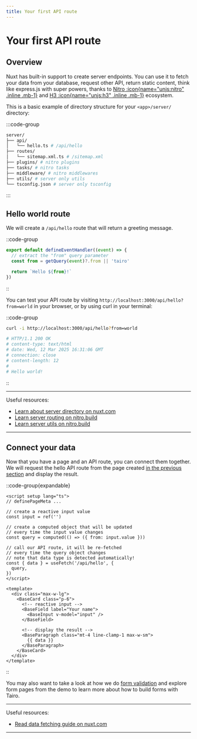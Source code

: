 ```yaml
---
title: Your first API route
---
```


# Your first API route

## Overview

Nuxt has built-in support to create server endpoints. You can use it to fetch your data from your database, request other API, return static content, think like express.js with super powers, thanks to [Nitro :icon{name="unjs:nitro" .inline .mb-1}](https://nitro.unjs.io/) and [H3 :icon{name="unjs:h3" .inline .mb-1}](https://h3.unjs.io/) ecosystem.

This is a basic example of directory structure for your `<app>/server/` directory:

:::code-group
```bash [Terminal]
server/
├── api/
│   └── hello.ts # /api/hello
├── routes/
│   └── sitemap.xml.ts # /sitemap.xml
├── plugins/ # nitro plugins
├── tasks/ # nitro tasks
├── middleware/ # nitro middlewares
├── utils/ # server only utils
└── tsconfig.json # server only tsconfig
```
:::

## Hello world route

We will create a `/api/hello` route that will return a greeting message.

::code-group
```ts [<app>/server/api/hello.ts]
export default defineEventHandler((event) => {
  // extract the "from" query parameter
  const from = getQuery(event)?.from || 'tairo'

  return `Hello ${from}!`
})
```
::

You can test your API route by visiting `http://localhost:3000/api/hello?from=world` in your browser, or by using curl in your terminal:

::code-group
```bash [Terminal]
curl -i http://localhost:3000/api/hello?from=world

# HTTP/1.1 200 OK
# content-type: text/html
# date: Wed, 12 Mar 2025 16:31:06 GMT
# connection: close
# content-length: 12
#
# Hello world!
```
::

---

Useful resources:

- [Learn about server directory on nuxt.com](https://nuxt.com/docs/getting-started/server)
- [Learn server routing on nitro.build](https://nitro.build/guide/routing)
- [Learn server utils on nitro.build](https://nitro.build/guide/utils)

---

## Connect your data

Now that you have a page and an API route, you can connect them together. We will request the hello API route from the page created [in the previous section](/documentation/setup/first-page) and display the result.

::code-group{expandable}
```vue [<app>/app/pages/index.vue]
<script setup lang="ts">
// definePageMeta ...

// create a reactive input value
const input = ref('')

// create a computed object that will be updated
// every time the input value changes
const query = computed(() => ({ from: input.value }))

// call our API route, it will be re-fetched
// every time the query object changes
// note that data type is detected automatically!
const { data } = useFetch('/api/hello', {
  query,
})
</script>

<template>
  <div class="max-w-lg">
    <BaseCard class="p-6">
      <!-- reactive input -->
      <BaseField label="Your name">
        <BaseInput v-model="input" />
      </BaseField>

      <!-- display the result -->
      <BaseParagraph class="mt-4 line-clamp-1 max-w-sm">
        {{ data }}
      </BaseParagraph>
    </BaseCard>
  </div>
</template>
```
::

You may also want to take a look at how we do [form validation](/documentation/guides/form-validation) and explore form pages from the demo to learn more about how to build forms with Tairo.

---

Useful resources:

- [Read data fetching guide on nuxt.com](https://nuxt.com/docs/getting-started/data-fetching)

---
